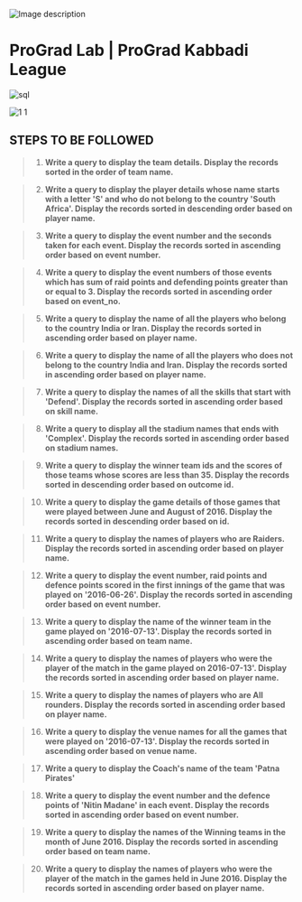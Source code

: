 ![Image description](https://i1.faceprep.in/ProGrad/face-logo-resized.png)

# ProGrad Lab | ProGrad Kabbadi League




![sql](https://user-images.githubusercontent.com/58466121/76389844-3c85d400-6392-11ea-875f-8cd9676219b2.JPG)


![1 1](https://user-images.githubusercontent.com/61002120/76401843-8c6f9580-63a8-11ea-855b-be7a387d250b.png)


## STEPS TO BE FOLLOWED


> 1. **Write a query to display the team details. Display the records sorted in the order of team name.**

> 2. **Write a query to display the player details whose name starts with a letter 'S' and who do not belong to the country 'South Africa'. Display the records sorted in descending order based on player name.**

> 3. **Write a query to display the event number and the seconds taken for each event. Display the records sorted in ascending order based on event number.**

> 4. **Write a query to display the event numbers of those events which has sum of raid points and defending points greater than or equal to 3. Display the records sorted in ascending order based on event_no.**

> 5. **Write a query to display the name of all the players who belong to the country India or Iran. Display the records sorted in ascending order based on player name.**

> 6. **Write a query to display the name of all the players who does not belong to the country India and Iran. Display the records sorted in ascending order based on player name.**

> 7. **Write a query to display the names of all the skills that start with 'Defend'. Display the records sorted in ascending order based on skill name.**

> 8. **Write a query to display all the stadium names that ends with 'Complex'. Display the records sorted in ascending order based on stadium names.**

> 9. **Write a query to display the winner team ids and the scores of those teams whose scores are less than 35. Display the records sorted in descending order based on outcome id.**

> 10. **Write a query to display the game details of those games that were played between June and August of 2016. Display the records sorted in descending order based on id.**

> 11. **Write a query to display the names of players who are Raiders. Display the records sorted in ascending order based on player name.**

> 12. **Write a query to display the event number, raid points and defence points scored in the first innings of the game that was played on '2016-06-26'. Display the records sorted in ascending order based on event number.**

> 13. **Write a query to display the name of the winner team in the game played on '2016-07-13'. Display the records sorted in ascending order based on team name.**

> 14. **Write a query to display the names of players who were the player of the match in the game played on 2016-07-13'. Display the records sorted in ascending order based on player name.**

> 15. **Write a query to display the names of players who are All rounders. Display the records sorted in ascending order based on player name.**

> 16. **Write a query to display the venue names for all the games that were played on '2016-07-13'. Display the records sorted in ascending order based on venue name.**

> 17. **Write a query to display the Coach's name of the team 'Patna Pirates'**

> 18. **Write a query to display the event number and the defence points of 'Nitin Madane' in each event. Display the records sorted in ascending order based on event number.**

> 19. **Write a query to display the names of the Winning teams in the month of June 2016. Display the records sorted in ascending order based on team name.**

> 20. **Write a query to display the names of players who were the player of the match in the games held in June 2016. Display the records sorted in ascending order based on player name.**
